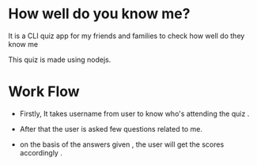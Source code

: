 # How well do you know me?
It is a CLI quiz app for my friends and families to check how well do they know me

This quiz is made using nodejs.

# Work Flow
* Firstly, It takes username from user to know who's attending the quiz .

* After that the user is asked few questions related to me.

* on the basis of the answers given , the user will get the scores accordingly .
